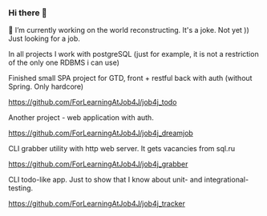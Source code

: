 ### Hi there 👋
🔭 I’m currently working on the world reconstructing. It's a joke. Not yet )) Just looking for a job.

In all projects I work with postgreSQL (just for example, it is not a restriction of the only one RDBMS i can use)

Finished small SPA project for GTD, front + restful back with auth (without Spring. Only hardcore)

https://github.com/ForLearningAtJob4J/job4j_todo

Another project - web application with auth.

https://github.com/ForLearningAtJob4J/job4j_dreamjob

CLI grabber utility with http web server. It gets vacancies from sql.ru

https://github.com/ForLearningAtJob4J/job4j_grabber

CLI todo-like app. Just to show that I know about unit- and integrational-testing.

https://github.com/ForLearningAtJob4J/job4j_tracker

<!--
**ForLearningAtJob4J/ForLearningAtJob4J** is a ✨ _special_ ✨ repository because its `README.md` (this file) appears on your GitHub profile.

Here are some ideas to get you started:

- 🔭 I’m currently working on ...
- 🌱 I’m currently learning ...
- 👯 I’m looking to collaborate on ...
- 🤔 I’m looking for help with ...
- 💬 Ask me about ...
- 📫 How to reach me: ...
- 😄 Pronouns: ...
- ⚡ Fun fact: ...
-->
